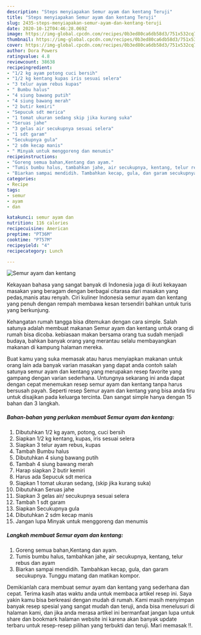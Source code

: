 ```yaml
---
description: "Steps menyiapakan Semur ayam dan kentang Teruji"
title: "Steps menyiapakan Semur ayam dan kentang Teruji"
slug: 2435-steps-menyiapakan-semur-ayam-dan-kentang-teruji
date: 2020-10-12T04:46:28.069Z
image: https://img-global.cpcdn.com/recipes/0b3ed80ca6db58d3/751x532cq70/semur-ayam-dan-kentang-foto-resep-utama.jpg
thumbnail: https://img-global.cpcdn.com/recipes/0b3ed80ca6db58d3/751x532cq70/semur-ayam-dan-kentang-foto-resep-utama.jpg
cover: https://img-global.cpcdn.com/recipes/0b3ed80ca6db58d3/751x532cq70/semur-ayam-dan-kentang-foto-resep-utama.jpg
author: Dora Powers
ratingvalue: 4.8
reviewcount: 38638
recipeingredient:
- "1/2 kg ayam potong cuci bersih"
- "1/2 kg kentang kupas iris sesuai selera"
- "3 telur ayam rebus kupas"
- " Bumbu halus"
- "4 siung bawang putih"
- "4 siung bawang merah"
- "2 butir kemiri"
- "Sepucuk sdt merica"
- "1 tomat ukuran sedang skip jika kurang suka"
- "Seruas jahe"
- "3 gelas air secukupnya sesuai selera"
- "1 sdt garam"
- "Secukupnya gula"
- "2 sdm kecap manis"
- " Minyak untuk menggoreng dan menumis"
recipeinstructions:
- "Goreng semua bahan,Kentang dan ayam."
- "Tumis bumbu halus, tambahkan jahe, air secukupnya, kentang, telur rebus dan ayam"
- "Biarkan sampai mendidih. Tambahkan kecap, gula, dan garam secukupnya. Tunggu matang dan matikan kompor."
categories:
- Recipe
tags:
- semur
- ayam
- dan

katakunci: semur ayam dan 
nutrition: 116 calories
recipecuisine: American
preptime: "PT36M"
cooktime: "PT57M"
recipeyield: "4"
recipecategory: Lunch

---
```



![Semur ayam dan kentang](https://img-global.cpcdn.com/recipes/0b3ed80ca6db58d3/751x532cq70/semur-ayam-dan-kentang-foto-resep-utama.jpg)

Kekayaan bahasa yang sangat banyak di Indonesia juga di ikuti kekayaan masakan yang beragam dengan berbagai citarasa dari masakan yang pedas,manis atau renyah. Ciri kuliner Indonesia semur ayam dan kentang yang penuh dengan rempah membawa kesan tersendiri bahkan untuk turis yang berkunjung.


Kehangatan rumah tangga bisa ditemukan dengan cara simple. Salah satunya adalah membuat makanan Semur ayam dan kentang untuk orang di rumah bisa dicoba. kebiasaan makan bersama orang tua sudah menjadi budaya, bahkan banyak orang yang merantau selalu membayangkan makanan di kampung halaman mereka.



Buat kamu yang suka memasak atau harus menyiapkan makanan untuk orang lain ada banyak varian masakan yang dapat anda contoh salah satunya semur ayam dan kentang yang merupakan resep favorite yang gampang dengan varian sederhana. Untungnya sekarang ini anda dapat dengan cepat menemukan resep semur ayam dan kentang tanpa harus bersusah payah.
Seperti resep Semur ayam dan kentang yang bisa anda tiru untuk disajikan pada keluarga tercinta. Dan sangat simple hanya dengan 15 bahan dan 3 langkah.


<!--inarticleads1-->

##### Bahan-bahan yang perlukan membuat Semur ayam dan kentang:

1. Dibutuhkan 1/2 kg ayam, potong, cuci bersih
1. Siapkan 1/2 kg kentang, kupas, iris sesuai selera
1. Siapkan 3 telur ayam rebus, kupas
1. Tambah  Bumbu halus
1. Dibutuhkan 4 siung bawang putih
1. Tambah 4 siung bawang merah
1. Harap siapkan 2 butir kemiri
1. Harus ada Sepucuk sdt merica
1. Siapkan 1 tomat ukuran sedang, (skip jika kurang suka)
1. Dibutuhkan Seruas jahe
1. Siapkan 3 gelas air/ secukupnya sesuai selera
1. Tambah 1 sdt garam
1. Siapkan Secukupnya gula
1. Dibutuhkan 2 sdm kecap manis
1. Jangan lupa  Minyak untuk menggoreng dan menumis




<!--inarticleads2-->

##### Langkah membuat  Semur ayam dan kentang:

1. Goreng semua bahan,Kentang dan ayam.
1. Tumis bumbu halus, tambahkan jahe, air secukupnya, kentang, telur rebus dan ayam
1. Biarkan sampai mendidih. Tambahkan kecap, gula, dan garam secukupnya. Tunggu matang dan matikan kompor.




Demikianlah cara membuat semur ayam dan kentang yang sederhana dan cepat. Terima kasih atas waktu anda untuk membaca artikel resep ini. Saya yakin kamu bisa berkreasi dengan mudah di rumah. Kami masih menyimpan banyak resep spesial yang sangat mudah dan teruji, anda bisa menelusuri di halaman kami, dan jika anda merasa artikel ini bermanfaat jangan lupa untuk share dan bookmark halaman website ini karena akan banyak update terbaru untuk resep-resep pilihan yang terbukti dan teruji. Mari memasak !!. 
